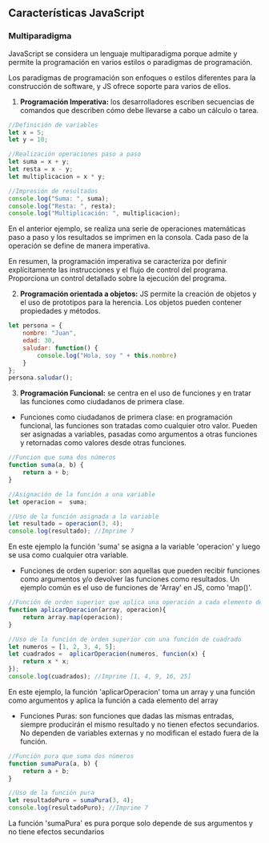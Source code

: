 ## Características JavaScript

### Multiparadigma

JavaScript se considera un lenguaje multiparadigma porque admite y permite la programación en varios estilos o paradigmas de programación.

Los paradigmas de programación son enfoques o estilos diferentes para la construcción de software, y JS ofrece soporte para varios de ellos.

1. **Programación Imperativa:** los desarrolladores escriben secuencias de comandos que describen cómo debe llevarse a cabo un cálculo o tarea.

```javascript
//Definición de variables
let x = 5;
let y = 10;

//Realización operaciones paso a paso
let suma = x + y;
let resta = x - y;
let multiplicacion = x * y;

//Impresión de resultados
console.log("Suma: ", suma);
console.log("Resta: ", resta);
console.log("Multiplicación: ", multiplicacion);
```

En el anterior ejemplo, se realiza una serie de operaciones matemáticas paso a paso y los resultados se imprimen en la consola. Cada paso de la operación se define de manera imperativa.

En resumen, la programación imperativa se caracteriza por definir explícitamente las instrucciones y el flujo de control del programa. Proporciona un control detallado sobre la ejecución del programa.

2. **Programación orientada a objetos:** JS permite la creación de objetos y el uso de prototipos para la herencia. Los objetos pueden contener propiedades y métodos.

```javascript
let persona = {
    nombre: "Juan",
    edad: 30,
    saludar: function() {
        console.log("Hola, soy " + this.nombre)
    }
};
persona.saludar();
```

3. **Programación Funcional:** se centra en el uso de funciones y en tratar las funciones como ciudadanos de primera clase.

* Funciones como ciudadanos de primera clase: en programación funcional, las funciones son tratadas como cualquier otro valor. Pueden ser asignadas a variables, pasadas como argumentos a otras funciones y retornadas como valores desde otras funciones.

```javascript
//Funcion que suma dos números
function suma(a, b) {
    return a + b;
}

//Asignación de la función a una variable
let operacion =  suma;

//Uso de la función asignada a la variable
let resultado = operacion(3, 4);
console.log(resultado); //Imprime 7
```

En este ejemplo la función 'suma' se asigna a la variable 'operacion' y luego se usa como cualquier otra variable.

* Funciones de orden superior: son aquellas que pueden recibir funciones como argumentos y/o devolver las funciones como resultados. Un ejemplo común es el uso de funciones de 'Array' en JS, como 'map()'.

```javascript
//Función de orden superior que aplica una operación a cada elemento de un array
function aplicarOperacion(array, operacion){
    return array.map(operacion);
}

//Uso de la función de orden superior con una función de cuadrado
let numeros = [1, 2, 3, 4, 5];
let cuadrados =  aplicarOperacion(numeros, funcion(x) {
    return x * x;
});
console.log(cuadrados); //Imprime [1, 4, 9, 16, 25]
```
En este ejemplo, la función 'aplicarOperacion' toma un array y una función como argumentos y aplica la función a cada elemento del array

* Funciones Puras: son funciones que dadas las mismas entradas, siempre producirán el mismo resultado y no tienen efectos secundarios. No dependen de variables externas y no modifican el estado fuera de la función.

```javascript
//Función pura que suma dos números
function sumaPura(a, b) {
    return a + b;
}

//Uso de la función pura
let resultadoPuro = sumaPura(3, 4);
console.log(resultadoPuro); //Imprime 7
```

La función 'sumaPura' es pura porque solo depende de sus argumentos y no tiene efectos secundarios